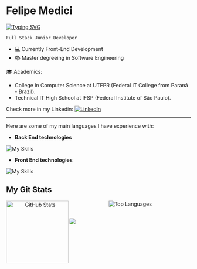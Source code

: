<h1 align="left" id="macropower-title">Felipe Medici</h1>

<a href="https://git.io/typing-svg"><img src="https://readme-typing-svg.herokuapp.com?font=Roboto&size=18&pause=1000&color=C3C6C8&width=450&height=47&lines={+analyse+them+code+.+.+.++}" alt="Typing SVG" /></a>

`Full Stack Junior Developer`

- 💻 Currently Front-End Development
- 📚 Master degreeing in Software Engineering 

🎓 Academics:
- College in Computer Science at UTFPR (Federal IT College from Paraná - Brazil).
- Technical IT High School at IFSP (Federal Institute of São Paulo).
  
Check more in my Linkedin: <a href="https://www.linkedin.com/in/femedici/" target="_blank"><img src="https://img.shields.io/badge/LinkedIn-%230077B5.svg?&style=flat-square&logo=linkedin&logoColor=white" alt="LinkedIn"></a>

-------------------------------------------------------------------------------------------------------------------------------------------------------------------------

Here are some of my main languages I have experience with:

- **Back End technologies**

![My Skills](https://skillicons.dev/icons?i=cs,dotnet,nodejs,java,mysql)

- **Front End technologies**

![My Skills](https://skillicons.dev/icons?i=react,ts,js,vue)

<div> 
<h2  id="macropower-tech">My Git Stats</h2>
    
</div> <div align="center">
  <img height="170" align="left" src="https://github-readme-stats.vercel.app/api?username=femedici&show_icons=true&theme=dark&include_all_commits=true&count_private=true" alt="GitHub Stats" />
  <img src="https://github-readme-stats.vercel.app/api/top-langs/?username=femedici&layout=compact&theme=dark" alt="Top Languages" />
</div>
<br>

![](https://komarev.com/ghpvc/?username=femedici&color=lightgray)
